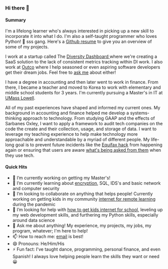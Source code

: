 ### Hi there 👋

#### Summary
I'm a lifelong learner who's always interested in picking up a new skill to incorporate it into what I do. I'm also a self-taught programmer who loves Python! :snake: sss gang. Here's a [Github resume](https://resume.github.io/?crc8109) to give you an overview of some of my projects.

I work at a startup called The [Diversity Dashboard ](diversitydashboard.biz/) where we're creating a SaaS solution to the lack of consistent metrics tracking within DI work. I also work at [Outco](outco.io/) where I help seasoned or even aspiring software developers get their dream jobs. Feel free to [ask me](castillo.work@pm.me) about either!

I have a degree in accounting and then later went to work in finance. From there, I became a teacher and moved to Korea to work with elementary and middle school students for 3 years. I'm currently pursuing a Master's in IT at [UMass Lowell](https://gps.uml.edu/degrees/grad/online-master-information-technology-degree.cfm). 

All of my past experiences have shaped and informed my current ones. My background in accounting and finance helped me develop a systems-thinking approach to technology. From studying GAAP and the effects of Sarbanes Oxley, I want to apply a framework to audit tech companies on the code the create and their collection, usage, and storage of data. I want to leverage my teaching experience to help make technology more approachable and understandable by a myriad of different people. My life-long goal is to prevent future incidents like the [Equifax hack](https://www.cnet.com/news/equifaxs-hack-one-year-later-a-look-back-at-how-it-happened-and-whats-changed/) from happening again or ensuring that users are aware [what's being asked from them](https://www.washingtonpost.com/news/the-switch/wp/2017/04/19/bose-headphones-have-been-spying-on-their-customers-lawsuit-claims/) when they use tech. 

#### Quick Hits
- 🔭 I’m currently working on getting my Master's!
- 🌱 I’m currently learning about [encryption](https://github.com/crc8109/XOR-Encryption), SQL, IDS's and basic network and computer security
- 👯 I’m looking to collaborate on anything that helps people! Currently working on getting kids in my community [internet for remote learning](https://github.com/crc8109/Magic-Schoolbus) during the pandemic
- 🤔 I’m looking for help with [how to get kids internet for school](https://github.com/crc8109/Magic-Schoolbus), leveling up my web development skills, and furthering my Python skills, especially around data science
- 💬 Ask me about anything! My experience, my projects, my jobs, my program, whatever; I'm here to help!
- 📫 How to reach me: [email](castillo.work@pm.me) is best!
- 😄 Pronouns: He/Him/His
- ⚡ Fun fact: I've taught dance, programming, personal finance, and even Spanish! I always love helping people learn the skills they want or need :grinning:
